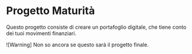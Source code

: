 # Progetto Maturità

Questo progetto consiste di creare un portafoglio digitale, che tiene conto dei tuoi movimenti finanziari.


![Warning]
Non so ancora se questo sarà il progetto finale.
